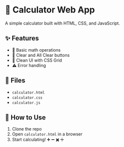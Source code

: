 # 🧮 Calculator Web App

A simple calculator built with HTML, CSS, and JavaScript.

## ✨ Features
- 🧠 Basic math operations
- 🔄 Clear and All Clear buttons
- 🧱 Clean UI with CSS Grid
- ⚠️ Error handling

## 📂 Files
- `calculator.html`
- `calculator.css`
- `calculator.js`

## 🚀 How to Use
1. Clone the repo
2. Open `calculator.html` in a browser
3. Start calculating! ➕ ➖ ✖️ ➗
